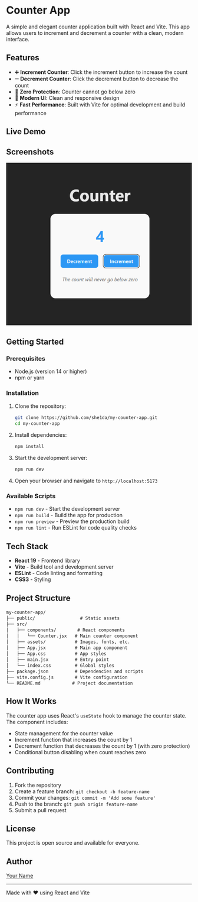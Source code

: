 # Counter App

A simple and elegant counter application built with React and Vite. This app allows users to increment and decrement a counter with a clean, modern interface.

## Features

- ➕ **Increment Counter**: Click the increment button to increase the count
- ➖ **Decrement Counter**: Click the decrement button to decrease the count
- 🚫 **Zero Protection**: Counter cannot go below zero
- 🎨 **Modern UI**: Clean and responsive design
- ⚡ **Fast Performance**: Built with Vite for optimal development and build performance

## Live Demo



## Screenshots

![Counter App Screenshot](./counter.png)


## Getting Started

### Prerequisites

- Node.js (version 14 or higher)
- npm or yarn

### Installation

1. Clone the repository:
   ```bash
   git clone https://github.com/she1da/my-counter-app.git
   cd my-counter-app
   ```

2. Install dependencies:
   ```bash
   npm install
   ```

3. Start the development server:
   ```bash
   npm run dev
   ```

4. Open your browser and navigate to `http://localhost:5173`

### Available Scripts

- `npm run dev` - Start the development server
- `npm run build` - Build the app for production
- `npm run preview` - Preview the production build
- `npm run lint` - Run ESLint for code quality checks

## Tech Stack

- **React 19** - Frontend library
- **Vite** - Build tool and development server
- **ESLint** - Code linting and formatting
- **CSS3** - Styling

## Project Structure

```
my-counter-app/
├── public/                 # Static assets
├── src/
│   ├── components/        # React components
│   │   └── Counter.jsx   # Main counter component
│   ├── assets/           # Images, fonts, etc.
│   ├── App.jsx           # Main app component
│   ├── App.css           # App styles
│   ├── main.jsx          # Entry point
│   └── index.css         # Global styles
├── package.json          # Dependencies and scripts
├── vite.config.js        # Vite configuration
└── README.md            # Project documentation
```

## How It Works

The counter app uses React's `useState` hook to manage the counter state. The component includes:

- State management for the counter value
- Increment function that increases the count by 1
- Decrement function that decreases the count by 1 (with zero protection)
- Conditional button disabling when count reaches zero

## Contributing

1. Fork the repository
2. Create a feature branch: `git checkout -b feature-name`
3. Commit your changes: `git commit -m 'Add some feature'`
4. Push to the branch: `git push origin feature-name`
5. Submit a pull request

## License

This project is open source and available for everyone.

## Author

[Your Name](https://github.com/she1da)

---

Made with ❤️ using React and Vite
